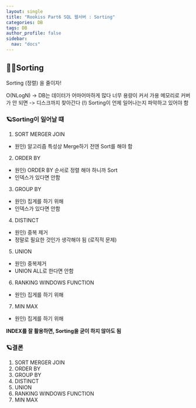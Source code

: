 ```yaml
---
layout: single
title: "Rookiss Part6 SQL 웹서버 : Sorting"
categories: DB
tags: DB
author_profile: false
sidebar:
  nav: "docs"
---
```



## 🙇‍♀️Sorting


Sorting (정렬) 을 줄이자!

O(NLogN) -> DB는 데이터가 어마어마하게 많다
너무 용량이 커서 가용 메모리로 커버가 안 되면 -> 디스크까지 찾아간다 (!)
Sorting이 언제 일어나는지 파악하고 있어야 함


### 🪐Sorting이 일어날 떄


1. SORT MERGER JOIN
  - 원인) 알고리즘 특성상 Merge하기 전엔 Sort를 해야 함
2. ORDER BY
  - 원인) ORDER BY 순서로 정렬 해야 하니까 Sort
  - 인덱스가 있다면 안함
3. GROUP BY
  - 원인) 집게를 하기 위해
  - 인덱스가 있다면 안함
4. DISTINCT
  - 원인) 중복 제거
  - 정말로 필요한 것인가 생각해야 됨 (로직적 문제)
5. UNION
  - 원인) 중복제거
  - UNION ALL로 한다면 안함
6. RANKING WINDOWS FUNCTION
  - 원인) 집게를 하기 위해
7. MIN MAX
  - 원인) 집게를 하기 위해


**INDEX를 잘 활용하면, Sorting을 굳이 하지 않아도 됨**


### 🪐결론


1. SORT MERGER JOIN
2. ORDER BY
3. GROUP BY
4. DISTINCT
5. UNION
6. RANKING WINDOWS FUNCTION
7. MIN MAX
